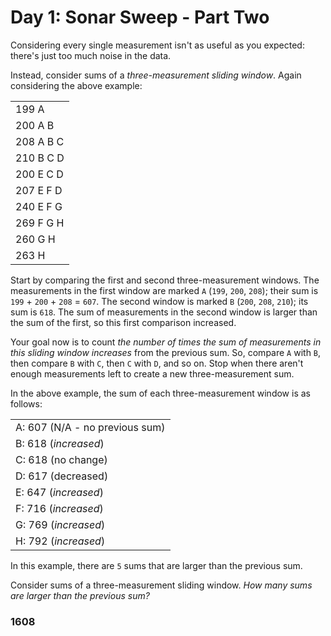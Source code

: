 # Day 1: Sonar Sweep - Part Two

Considering every single measurement isn't as useful as you expected: there's just too much noise in the data.

Instead, consider sums of a _three-measurement sliding window_. Again considering the above example:

|           |
| --------- |
| 199 A     |
| 200 A B   |
| 208 A B C |
| 210 B C D |
| 200 E C D |
| 207 E F D |
| 240 E F G |
| 269 F G H |
| 260 G H   |
| 263 H     |

Start by comparing the first and second three-measurement windows. The measurements in the first window are marked `A` (`199`, `200`, `208`); their sum is `199` + `200` + `208` = `607`. The second window is marked `B` (`200`, `208`, `210`); its sum is `618`. The sum of measurements in the second window is larger than the sum of the first, so this first comparison increased.

Your goal now is to count _the number of times the sum of measurements in this sliding window increases_ from the previous sum. So, compare `A` with `B`, then compare `B` with `C`, then `C` with `D`, and so on. Stop when there aren't enough measurements left to create a new three-measurement sum.

In the above example, the sum of each three-measurement window is as follows:

|                                |
| ------------------------------ |
| A: 607 (N/A - no previous sum) |
| B: 618 (_increased_)           |
| C: 618 (no change)             |
| D: 617 (decreased)             |
| E: 647 (_increased_)           |
| F: 716 (_increased_)           |
| G: 769 (_increased_)           |
| H: 792 (_increased_)           |

In this example, there are `5` sums that are larger than the previous sum.

Consider sums of a three-measurement sliding window. _How many sums are larger than the previous sum?_

### 1608
